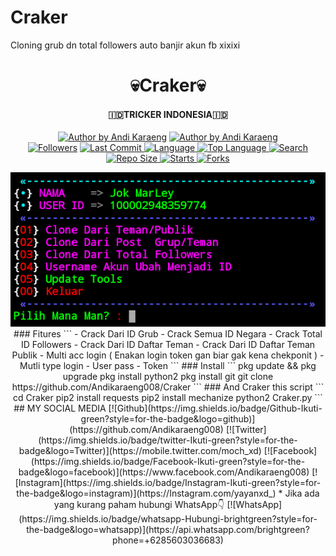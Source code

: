 # Craker
Cloning grub dn total followers auto banjir akun fb xixixi 
<h1 align="center">
    💀Craker💀
</h1>
<h4 align="center">
  🇮🇩TRICKER INDONESIA🇮🇩
</h4>
<p align="center">
<a href="#"><img title="Author by Andi Karaeng" src="https://img.shields.io/badge/Coded%20By-Andi Karaeng-green?"></a>
<a href="#"><img title="Author by Andi Karaeng" src="https://img.shields.io/badge/Code%20-python2.7-blue?"></a>
<br>
<a href="https://github.com/Andikaraeng008/followers">
<img title="Followers" src="https://img.shields.io/github/followers/Yayan-XD?label=Followers&color=blue&style=flat-square"></a>
<a href="https://github.com/Andikaraeng008/termux-style/stargazers/">
  <a href="https://github.com/Andikaraeng008/Craker">
    <img alt="Last Commit" src="https://img.shields.io/github/last-commit/Andikaraeng008/Craker.svg"/>
  </a>
  <a href="https://github.com/Yayan-XD/Craker">
    <img alt="Language" src="https://img.shields.io/github/languages/count/Yayan-XD/Craker.svg"/>
  </a>
  <a href="https://github.com/Yayan-XD/Craker">
    <img alt="Top Language" src="https://img.shields.io/github/languages/top/Yayan-XD/Craker.svg"/>
  </a>
  <a href="https://github.com/Yayan-XD/Craker">
    <img alt="Search" src="https://img.shields.io/github/search/Yayan-XD/Craker/Craker.svg"/>
  </a>
  <a href="https://github.com/Andikaraeng008/Craker">
    <img alt="Repo Size" src="https://img.shields.io/github/repo-size/Andi Karaeng/Craker.svg"/>
  </a>
  <a href="https://github.com/Andikaraeng008/Craker">
    <img alt="Starts" src="https://img.shields.io/github/stars/Andi Karaeng/Craker.svg"/>
  </a>
  <a href="https://github.com/Andikaraeng008/Craker">
    <img alt="Forks" src="https://img.shields.io/github/forks/Andi Karaeng/Craker.svg"/>
  </a>
</div>
<p align="center">
<img src="https://github.com/Andikaraeng008/Craker/blob/master/Screenshot_20200928_072224-picsay.png" />
### Fitures
```
- Crack Dari  ID Grub  
- Crack Semua ID Negara
- Crack Total ID Followers
- Crack Dari  ID Daftar Teman
- Crack Dari  ID Daftar Teman Publik
- Multi acc login ( Enakan login token gan biar gak kena chekponit  )
- Mutli type login
   - User pass
   - Token
```
### Install
```
pkg update && pkg upgrade
pkg install python2
pkg install git
git clone https://github.com/Andikaraeng008/Craker
```
### And Craker this script
```
cd Craker
pip2 install requests
pip2 install mechanize
python2 Craker.py
```
## MY SOCIAL MEDIA
[![Github](https://img.shields.io/badge/Github-Ikuti-green?style=for-the-badge&logo=github)](https://github.com/Andikaraeng008)
[![Twitter](https://img.shields.io/badge/twitter-Ikuti-green?style=for-the-badge&logo=Twitter)](https://mobile.twitter.com/moch_xd)
[![Facebook](https://img.shields.io/badge/Facebook-Ikuti-green?style=for-the-badge&logo=facebook)](https://www.facebook.com/Andikaraeng008)
[![Instagram](https://img.shields.io/badge/Instagram-Ikuti-green?style=for-the-badge&logo=instagram)](https://Instagram.com/yayanxd_)
* Jika ada yang kurang paham hubungi WhatsApp👇
[![WhatsApp](https://img.shields.io/badge/whatsapp-Hubungi-brightgreen?style=for-the-badge&logo=whatsapp)](https://api.whatsapp.com/brightgreen?phone=+6285603036683)
